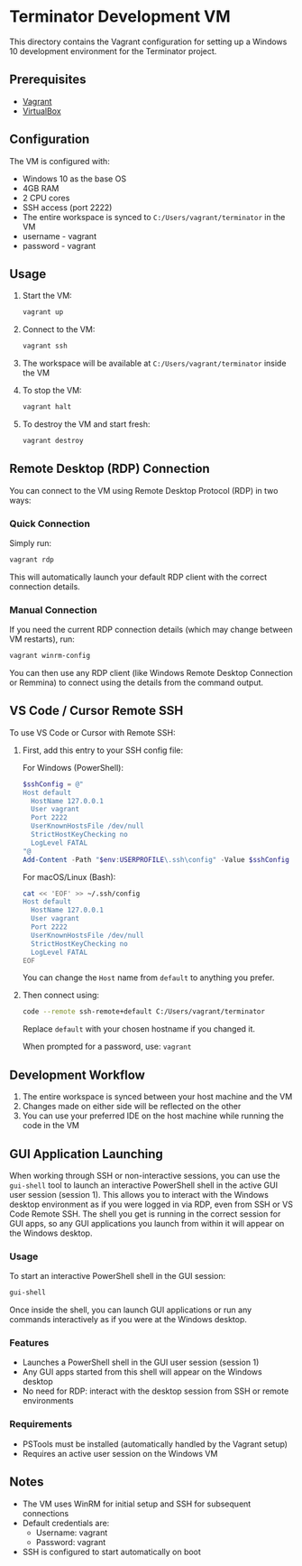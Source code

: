 # Terminator Development VM

This directory contains the Vagrant configuration for setting up a Windows 10 development environment for the Terminator project.

## Prerequisites

- [Vagrant](https://www.vagrantup.com/downloads)
- [VirtualBox](https://www.virtualbox.org/wiki/Downloads)

## Configuration

The VM is configured with:
- Windows 10 as the base OS
- 4GB RAM
- 2 CPU cores
- SSH access (port 2222)
- The entire workspace is synced to `C:/Users/vagrant/terminator` in the VM
- username - vagrant
- password - vagrant

## Usage

1. Start the VM:
   ```bash
   vagrant up
   ```

2. Connect to the VM:
   ```bash
   vagrant ssh
   ```

3. The workspace will be available at `C:/Users/vagrant/terminator` inside the VM

4. To stop the VM:
   ```bash
   vagrant halt
   ```

5. To destroy the VM and start fresh:
   ```bash
   vagrant destroy
   ```

## Remote Desktop (RDP) Connection

You can connect to the VM using Remote Desktop Protocol (RDP) in two ways:

### Quick Connection
Simply run:
```bash
vagrant rdp
```
This will automatically launch your default RDP client with the correct connection details.

### Manual Connection
If you need the current RDP connection details (which may change between VM restarts), run:
```bash
vagrant winrm-config
```

You can then use any RDP client (like Windows Remote Desktop Connection or Remmina) to connect using the details from the command output.

## VS Code / Cursor Remote SSH

To use VS Code or Cursor with Remote SSH:

1. First, add this entry to your SSH config file:

   For Windows (PowerShell):
   ```powershell
   $sshConfig = @"
   Host default
     HostName 127.0.0.1
     User vagrant
     Port 2222
     UserKnownHostsFile /dev/null
     StrictHostKeyChecking no
     LogLevel FATAL
   "@
   Add-Content -Path "$env:USERPROFILE\.ssh\config" -Value $sshConfig
   ```

   For macOS/Linux (Bash):
   ```bash
   cat << 'EOF' >> ~/.ssh/config
   Host default
     HostName 127.0.0.1
     User vagrant
     Port 2222
     UserKnownHostsFile /dev/null
     StrictHostKeyChecking no
     LogLevel FATAL
   EOF
   ```

   You can change the `Host` name from `default` to anything you prefer.

2. Then connect using:
   ```bash
   code --remote ssh-remote+default C:/Users/vagrant/terminator
   ```
   Replace `default` with your chosen hostname if you changed it.

   When prompted for a password, use: `vagrant`

## Development Workflow

1. The entire workspace is synced between your host machine and the VM
2. Changes made on either side will be reflected on the other
3. You can use your preferred IDE on the host machine while running the code in the VM

## GUI Application Launching

When working through SSH or non-interactive sessions, you can use the `gui-shell` tool to launch an interactive PowerShell shell in the active GUI user session (session 1). This allows you to interact with the Windows desktop environment as if you were logged in via RDP, even from SSH or VS Code Remote SSH. The shell you get is running in the correct session for GUI apps, so any GUI applications you launch from within it will appear on the Windows desktop.

### Usage

To start an interactive PowerShell shell in the GUI session:
```powershell
gui-shell
```

Once inside the shell, you can launch GUI applications or run any commands interactively as if you were at the Windows desktop.

### Features
- Launches a PowerShell shell in the GUI user session (session 1)
- Any GUI apps started from this shell will appear on the Windows desktop
- No need for RDP: interact with the desktop session from SSH or remote environments

### Requirements
- PSTools must be installed (automatically handled by the Vagrant setup)
- Requires an active user session on the Windows VM

## Notes

- The VM uses WinRM for initial setup and SSH for subsequent connections
- Default credentials are:
  - Username: vagrant
  - Password: vagrant
- SSH is configured to start automatically on boot 